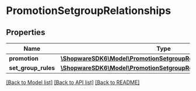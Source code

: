 # PromotionSetgroupRelationships

## Properties
Name | Type | Description | Notes
------------ | ------------- | ------------- | -------------
**promotion** | [**\ShopwareSDK6\Model\PromotionSetgroupRelationshipsPromotion**](PromotionSetgroupRelationshipsPromotion.md) |  | [optional] 
**set_group_rules** | [**\ShopwareSDK6\Model\PromotionSetgroupRelationshipsSetGroupRules**](PromotionSetgroupRelationshipsSetGroupRules.md) |  | [optional] 

[[Back to Model list]](../../README.md#documentation-for-models) [[Back to API list]](../../README.md#documentation-for-api-endpoints) [[Back to README]](../../README.md)

